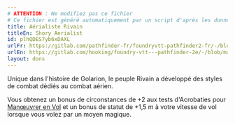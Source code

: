 ```yaml
---
# ATTENTION : Ne modifiez pas ce fichier
# Ce fichier est généré automatiquement par un script d'après les données du module Foundry VTT officiel et de sa traduction
title: Aérialiste Rivain
titleEn: Shory Aerialist
id: plhQDES7yb6xDAXL
urlFr: https://gitlab.com/pathfinder-fr/foundryvtt-pathfinder2-fr/-/blob/master/data/feats/plhQDES7yb6xDAXL.htm
urlEn: https://gitlab.com/hooking/foundry-vtt---pathfinder-2e/-/blob/master/packs/data/feats.db/shory-aerialist.json
layout: dons
---
```

Unique dans l'histoire de Golarion, le peuple Rivain a développé des styles de combat dédiés au combat aérien.

Vous obtenez un bonus de circonstances de +2 aux tests d'Acrobaties pour [Manœuvrer en Vol](../actions/manœuvrer-en-vol.md) et un bonus de statut de +1,5 m à votre vitesse de vol lorsque vous volez par un moyen magique.
